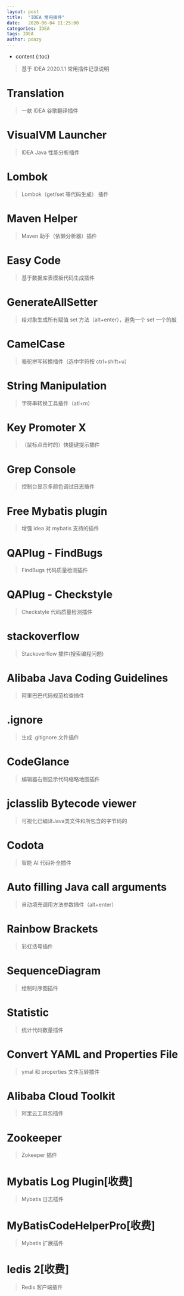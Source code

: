 ```yaml
---
layout: post
title:  "IDEA 常用插件"
date:   2020-06-04 11:25:00
categories: IDEA
tags: IDEA
author: poazy
---
```


* content
{:toc}

> 基于 IDEA 2020.1.1 常用插件记录说明




# Translation

> 一款 IDEA 谷歌翻译插件



# VisualVM Launcher

> IDEA Java 性能分析插件



# Lombok

> Lombok（get/set 等代码生成） 插件



# Maven Helper

> Maven 助手（依懒分析器）插件



# Easy Code

> 基于数据库表模板代码生成插件



# GenerateAllSetter

> 给对象生成所有赋值 set 方法（alt+enter），避免一个 set 一个的敲



# CamelCase

> 骆驼拼写转换插件（选中字符按 ctrl+shift+u）



# String Manipulation

> 字符串转换工具插件（atl+m）



# Key Promoter X

> （鼠标点击时的）快捷键提示插件



# Grep Console

> 控制台显示多颜色调试日志插件



# Free Mybatis plugin

> 增强 idea 对 mybatis 支持的插件



# QAPlug - FindBugs

> FindBugs 代码质量检测插件



# QAPlug - Checkstyle

> Checkstyle 代码质量检测插件



# stackoverflow

> Stackoverflow 插件(搜索编程问题)



# Alibaba Java Coding Guidelines

> 阿里巴巴代码规范检查插件



# .ignore

> 生成 .gitignore 文件插件



# CodeGlance

> 编辑器右侧显示代码缩略地图插件



# jclasslib Bytecode viewer

> 可视化已编译Java类文件和所包含的字节码的



# Codota

> 智能 AI 代码补全插件



# Auto filling Java call arguments

> 自动填充调用方法参数插件（alt+enter）



# Rainbow Brackets

> 彩虹括号插件



# SequenceDiagram

> 绘制时序图插件



# Statistic

> 统计代码数量插件



# Convert YAML and Properties File

> ymal 和 properties 文件互转插件



# Alibaba Cloud Toolkit

> 阿里云工具包插件



# Zookeeper

> Zokeeper 插件



# Mybatis Log Plugin[收费]

> Mybatis 日志插件



# MyBatisCodeHelperPro[收费]

> Mybatis 扩展插件



# Iedis 2[收费]

> Redis 客户端插件


